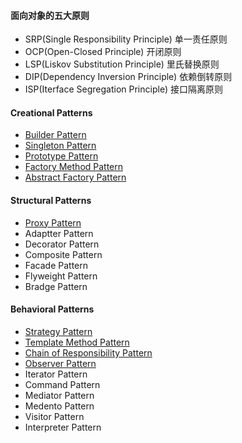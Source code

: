 #### 面向对象的五大原则
- SRP(Single Responsibility Principle) 单一责任原则
- OCP(Open-Closed Principle) 开闭原则
- LSP(Liskov Substitution Principle) 里氏替换原则
- DIP(Dependency Inversion Principle) 依赖倒转原则
- ISP(Iterface Segregation Principle) 接口隔离原则
#### Creational Patterns
- [Builder Pattern](https://github.com/a1525155750/share/blob/master/markdown/designpattern/builder.md)
- [Singleton Pattern](https://github.com/a1525155750/share/blob/master/markdown/designpattern/singleton.md)
- [Prototype Pattern](https://github.com/a1525155750/share/blob/master/markdown/designpattern/prototype.md)
- [Factory Method Pattern](https://github.com/a1525155750/share/blob/master/markdown/designpattern/factoryMethod.md)
- [Abstract Factory Pattern](https://github.com/a1525155750/share/blob/master/markdown/designpattern/abstractFactory.md)
#### Structural Patterns
- [Proxy Pattern](https://github.com/a1525155750/share/blob/master/markdown/designpattern/proxy.md)
- Adaptter Pattern
- Decorator Pattern
- Composite Pattern
- Facade Pattern
- Flyweight Pattern
- Bradge Pattern
#### Behavioral Patterns
- [Strategy Pattern](https://github.com/a1525155750/share/blob/master/markdown/designpattern/strategy.md)
- [Template Method Pattern](https://github.com/a1525155750/share/blob/master/markdown/designpattern/template.md)
- [Chain of Responsibility Pattern](https://github.com/a1525155750/share/blob/master/markdown/designpattern/chainOfResponsibility.md)
- [Observer Pattern](https://github.com/a1525155750/share/blob/master/markdown/designpattern/observer.md) 
- Iterator Pattern
- Command Pattern
- Mediator Pattern
- Medento Pattern
- Visitor Pattern
- Interpreter Pattern